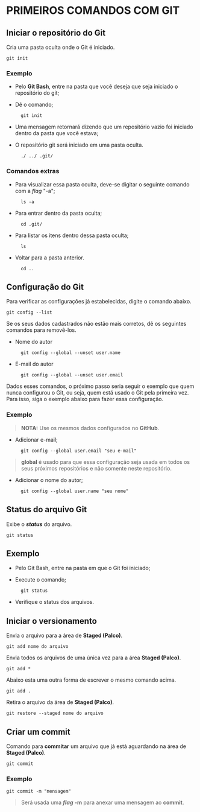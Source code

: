 # PRIMEIROS COMANDOS COM GIT

## Iniciar o repositório do Git

Cria uma pasta oculta onde o Git é iniciado.

	git init

### Exemplo

- Pelo **Git Bash**, entre na pasta que você deseja que seja iniciado o repositório do git;

- Dê o comando;

		git init

- Uma mensagem retornará dizendo que um repositório vazio foi iniciado dentro da pasta que você estava;

- O repositório git será iniciado em uma pasta oculta.

		./ ../ .git/

### Comandos extras

- Para visualizar essa pasta oculta, deve-se digitar o seguinte comando com a *flag* "-a";

		ls -a

- Para entrar dentro da pasta oculta;

		cd .git/

- Para listar os itens dentro dessa pasta oculta;

		ls

- Voltar para a pasta anterior.

		cd ..

## Configuração do Git

Para verificar as configurações já estabelecidas, digite o comando abaixo.

	git config --list

Se os seus dados cadastrados não estão mais corretos, dê os seguintes comandos para removê-los.

- Nome do autor

		git config --global --unset user.name

- E-mail do autor

		git config --global --unset user.email

Dados esses comandos, o próximo passo seria seguir o exemplo que quem nunca configurou o Git, ou seja, quem está usado o Git pela primeira vez. Para isso, siga o exemplo abaixo para fazer essa configuração.

### Exemplo

> **NOTA:** Use os mesmos dados configurados no **GitHub**.

- Adicionar e-mail;

		git config --global user.email "seu e-mail"

> **global** é usado para que essa configuração seja usada em todos os seus próximos repositórios e não somente neste repositório.

- Adicionar o nome do autor;

		git config --global user.name "seu nome"

## Status do arquivo Git

Exibe o ***status*** do arquivo.

	git status

## Exemplo

- Pelo Git Bash, entre na pasta em que o Git foi iniciado;

- Execute o comando;

		git status

- Verifique o status dos arquivos.

## Iniciar o versionamento

Envia o arquivo para a área de **Staged (Palco)**.

	git add nome do arquivo

Envia todos os arquivos de uma única vez para a área **Staged (Palco)**.

	git add *

Abaixo esta uma outra forma de escrever o mesmo comando acima.

	git add .

Retira o arquivo da área de **Staged (Palco)**.

	git restore --staged nome do arquivo

## Criar um commit

Comando para **commitar** um arquivo que já está aguardando na área de **Staged (Palco)**.

	git commit

### Exemplo

	git commit -m "mensagem"

> Será usada uma ***flag*** **-m** para anexar uma mensagem ao **commit**.